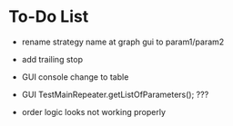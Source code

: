 # To-Do List

- rename strategy name at graph gui to param1/param2
- add trailing stop
- GUI console change to table
- GUI TestMainRepeater.getListOfParameters();  ???

- order logic looks not working properly